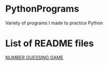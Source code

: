 # PythonPrograms
Variety of programs I made to practice Python

# List of README files
[NUMBER GUESSING GAME](number-guessing-game/readme.md)
